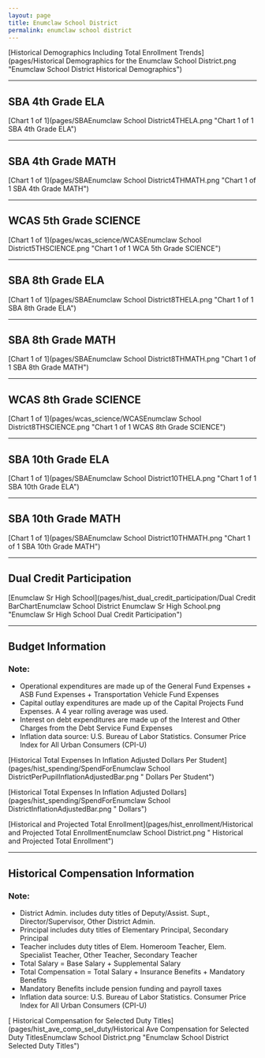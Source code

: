 ```yaml
---
layout: page
title: Enumclaw School District
permalink: enumclaw school district
---
```



[Historical Demographics Including Total Enrollment Trends](pages/Historical Demographics for the Enumclaw School District.png "Enumclaw School District Historical Demographics")

___

## SBA 4th Grade ELA

[Chart 1 of 1](pages/SBAEnumclaw School District4THELA.png "Chart 1 of 1 SBA 4th Grade ELA")


___

## SBA 4th Grade MATH

[Chart 1 of 1](pages/SBAEnumclaw School District4THMATH.png "Chart 1 of 1 SBA 4th Grade MATH")


___

## WCAS 5th Grade SCIENCE

[Chart 1 of 1](pages/wcas_science/WCASEnumclaw School District5THSCIENCE.png "Chart 1 of 1 WCA 5th Grade SCIENCE")


___

## SBA 8th Grade ELA

[Chart 1 of 1](pages/SBAEnumclaw School District8THELA.png "Chart 1 of 1 SBA 8th Grade ELA")


___

## SBA 8th Grade MATH

[Chart 1 of 1](pages/SBAEnumclaw School District8THMATH.png "Chart 1 of 1 SBA 8th Grade MATH")


___

## WCAS 8th Grade SCIENCE

[Chart 1 of 1](pages/wcas_science/WCASEnumclaw School District8THSCIENCE.png "Chart 1 of 1 WCAS 8th Grade SCIENCE")


___

## SBA 10th Grade ELA

[Chart 1 of 1](pages/SBAEnumclaw School District10THELA.png "Chart 1 of 1 SBA 10th Grade ELA")


___

## SBA 10th Grade MATH

[Chart 1 of 1](pages/SBAEnumclaw School District10THMATH.png "Chart 1 of 1 SBA 10th Grade MATH")


___

## Dual Credit Participation

[Enumclaw Sr High School](pages/hist_dual_credit_participation/Dual Credit BarChartEnumclaw School District Enumclaw Sr High School.png "Enumclaw Sr High School Dual Credit Participation")


___

## Budget Information
### Note:
- Operational expenditures are made up of the General Fund Expenses + ASB Fund Expenses + Transportation Vehicle Fund Expenses
- Capital outlay expenditures are made up of the Capital Projects Fund Expenses. A 4 year rolling average was used.
- Interest on debt expenditures are made up of the Interest and Other Charges from the Debt Service Fund Expenses
- Inflation data source: U.S. Bureau of Labor Statistics. Consumer Price Index for All Urban Consumers (CPI-U)

[Historical Total Expenses In Inflation Adjusted Dollars Per Student](pages/hist_spending/SpendForEnumclaw School DistrictPerPupilInflationAdjustedBar.png " Dollars Per Student")

[Historical Total Expenses In Inflation Adjusted Dollars](pages/hist_spending/SpendForEnumclaw School DistrictInflationAdjustedBar.png " Dollars")

[Historical and Projected Total Enrollment](pages/hist_enrollment/Historical and Projected Total EnrollmentEnumclaw School District.png " Historical and Projected Total Enrollment")


___

## Historical Compensation Information
### Note:
- District Admin. includes duty titles of Deputy/Assist. Supt., Director/Supervisor, Other District Admin.
- Principal includes duty titles of Elementary Principal, Secondary Principal
- Teacher includes duty titles of Elem. Homeroom Teacher, Elem. Specialist Teacher, Other Teacher, Secondary Teacher
- Total Salary = Base Salary + Supplemental Salary
- Total Compensation = Total Salary + Insurance Benefits + Mandatory Benefits
- Mandatory Benefits include pension funding and payroll taxes
- Inflation data source: U.S. Bureau of Labor Statistics. Consumer Price Index for All Urban Consumers (CPI-U)

[ Historical Compensation for Selected Duty Titles](pages/hist_ave_comp_sel_duty/Historical Ave Compensation for Selected Duty TitlesEnumclaw School District.png "Enumclaw School District Selected Duty Titles")

